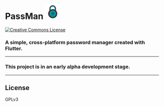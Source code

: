 # PassMan <img src="https://github.com/yash-ahir/passman-flutter/blob/main/assets/images/logo.png" height="48" width="48">
<a rel="license" href="http://creativecommons.org/licenses/by-sa/4.0/">
<img alt="Creative Commons License" style="border-width:0" src="https://i.creativecommons.org/l/by-sa/4.0/88x31.png" /></a>

### A simple, cross-platform password manager created with Flutter.
---
### This project is in an early alpha development stage. 
---
## License
GPLv3
